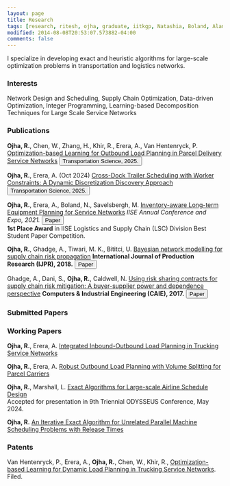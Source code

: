 ```yaml
---
layout: page
title: Research
tags: [research, ritesh, ojha, graduate, iitkgp, Natashia, Boland, Alan, Erera, Martin, Savelsbergh]
modified: 2014-08-08T20:53:07.573882-04:00
comments: false
---
```


I specialize in developing exact and heuristic algorithms for large-scale optimization problems in transportation and logistics networks. 

### Interests

Network Design and Scheduling, Supply Chain Optimization, Data-driven Optimization, Integer Programming, Learning-based Decomposition Techniques for Large Scale Service Networks

<!-- My work encompasses a range of challenging problems, including <strong>trailer scheduling</strong>, <strong>trailer lease planning</strong>, <strong>flow and load planning</strong>, and <strong>service network design</strong>. As a passionate integer programmer, I relish the challenge of devising effective and *implementable* mathematical solutions, using <strong>data-driven heuristics</strong> and <strong>decomposition</strong> methods. Through my work, I help transportation and logistics companies to optimize their service network operations and improve efficiency. -->

### Publications

**Ojha, R.**, Chen, W., Zhang, H., Khir, R., Erera, A., Van Hentenryck, P.
[Optimization-based Learning for Outbound Load Planning in Parcel Delivery Service Networks]() 
[<button type="button" class="btn btn-info">Transportation Science, 2025.</button>](https://arxiv.org/abs/2307.04050)

**Ojha, R.**, Erera, A. (Oct 2024) [Cross-Dock Trailer Scheduling with Worker Constraints: A Dynamic Discretization Discovery Approach]() 
[<button type="button" class="btn btn-info">Transportation Science, 2025.</button>](https://pubsonline.informs.org/doi/10.1287/trsc.2023.0406)

**Ojha, R.**, Erera, A., Boland, N., Savelsbergh, M.
[Inventory-aware Long-term Equipment Planning for Service Networks]() 
*IISE Annual Conference and Expo, 2021.* [<button type="button" class="btn btn-info">Paper</button>](https://www.proquest.com/openview/bdda4559a67f5d87a1edb0e4a5c3a995/1?pq-origsite=gscholar&cbl=51908)   
<strong>1st Place Award</strong> in IISE Logistics and Supply Chain (LSC) Division Best Student Paper Competition.

**Ojha, R.**, Ghadge, A., Tiwari, M. K., Bititci, U.
[Bayesian network modelling for supply chain risk propagation]()
<strong>International Journal of Production Research (IJPR), 2018.</strong>  [<button type="button" class="btn btn-info">Paper</button>](https://www.tandfonline.com/doi/full/10.1080/00207543.2018.1467059)


Ghadge, A., Dani, S., **Ojha, R.**, Caldwell, N.
[Using risk sharing contracts for supply chain risk mitigation: A buyer-supplier power and dependence perspective]()
<strong>Computers & Industrial Engineering (CAIE), 2017.</strong>  [<button type="button" class="btn btn-info">Paper</button>](https://www.sciencedirect.com/science/article/pii/S0360835216304673)

### Submitted Papers 


### Working Papers 

**Ojha, R.**, Erera, A. [Integrated Inbound-Outbound Load Planning in Trucking Service Networks]()

**Ojha, R.**, Erera, A. [Robust Outbound Load Planning with Volume Splitting for Parcel Carriers]()

**Ojha, R.**, Marshall, L. [Exact Algorithms for Large-scale Airline Schedule Design]()   
Accepted for presentation in 9th Triennial ODYSSEUS Conference, May 2024.

**Ojha, R.** [An Iterative Exact Algorithm for Unrelated Parallel Machine Scheduling Problems with Release Times]() 

<!-- 4. **Ojha, R.** [A Robust Optimization Approach to Equipment Leasing and Repositioning in Parcel Delivery Service Networks]() -->


### Patents

Van Hentenryck, P., Erera, A., **Ojha, R.**, Chen, W., Khir, R., [Optimization-based Learning for Dynamic Load Planning in Trucking Service Networks](https://arxiv.org/abs/2307.04050). Filed.